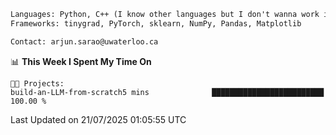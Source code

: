 ```txt
Languages: Python, C++ (I know other languages but I don't wanna work in em)
Frameworks: tinygrad, PyTorch, sklearn, NumPy, Pandas, Matplotlib

Contact: arjun.sarao@uwaterloo.ca
```

<!--START_SECTION:waka-->
📊 **This Week I Spent My Time On** 

```text
🐱‍💻 Projects: 
build-an-LLM-from-scratch5 mins              █████████████████████████   100.00 % 
```


 Last Updated on 21/07/2025 01:05:55 UTC
<!--END_SECTION:waka-->
